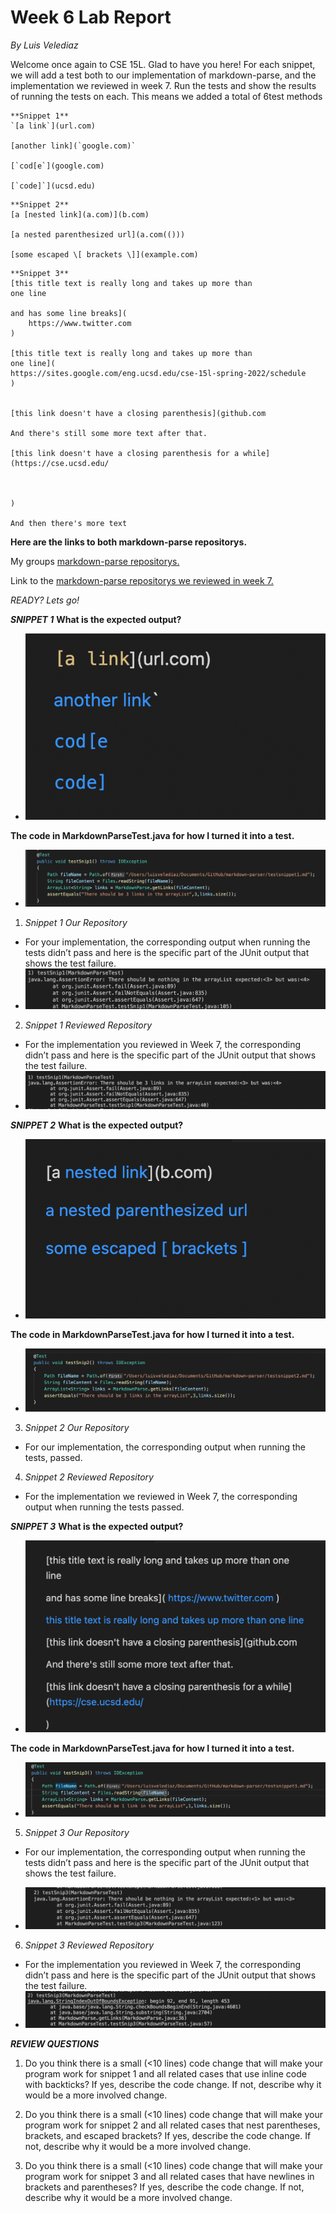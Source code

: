 # Week 6 Lab Report
*By Luis Velediaz*

Welcome once again to CSE 15L. Glad to have you here! For each snippet, we will add a test both to our implementation of markdown-parse, and the implementation we reviewed in week 7. Run the tests and show the results of running the tests on each. This means we added a total of 6test methods 


```
**Snippet 1**
`[a link`](url.com)

[another link](`google.com)`

[`cod[e`](google.com)

[`code]`](ucsd.edu)
```
```
**Snippet 2**
[a [nested link](a.com)](b.com)

[a nested parenthesized url](a.com(()))

[some escaped \[ brackets \]](example.com)
```
```
**Snippet 3**
[this title text is really long and takes up more than 
one line

and has some line breaks](
    https://www.twitter.com
)

[this title text is really long and takes up more than 
one line](
https://sites.google.com/eng.ucsd.edu/cse-15l-spring-2022/schedule
)


[this link doesn't have a closing parenthesis](github.com

And there's still some more text after that.

[this link doesn't have a closing parenthesis for a while](https://cse.ucsd.edu/



)

And then there's more text
```

**Here are the links to both markdown-parse repositorys.**

My groups [markdown-parse repositorys.](https://github.com/bchoUCSD/markdown-parser)

Link to the [markdown-parse repositorys we reviewed in week 7.](https://github.com/KristinEbu/markdown-parser)

*READY? Lets go!*


***SNIPPET 1***
**What is the expected output?** 
-  ![produce1](produce1.png)

**The code in MarkdownParseTest.java for how I turned it into a test.**
- ![test1](test1.png)

1) *Snippet 1 Our Repository*
- For your implementation, the corresponding output when running the tests didn’t pass and here is the specific part of the JUnit output that shows the test failure.
-  ![ourTest1](ourTest1.png)


2) *Snippet 1 Reviewed Repository*
- For the implementation you reviewed in Week 7, the corresponding didn’t pass and here is the specific part of the JUnit output that shows the test failure.
- ![otherTest1](otherTest1.png)


***SNIPPET 2***
**What is the expected output?** 
- ![produce2](produce2.png)

**The code in MarkdownParseTest.java for how I turned it into a test.**
- ![test2](test2.png)

3) *Snippet 2 Our Repository*
- For our implementation, the corresponding output when running the tests, passed.

4) *Snippet 2 Reviewed Repository*
- For the implementation we reviewed in Week 7, the corresponding output when running the tests passed.

***SNIPPET 3***
**What is the expected output?** 
- ![produce3](produce3.png)

**The code in MarkdownParseTest.java for how I turned it into a test.**
- ![test3](test3.png)

5) *Snippet 3 Our Repository*
- For our implementation, the corresponding output when running the tests didn’t pass and here is the specific part of the JUnit output that shows the test failure.

-  ![ourTest3](ourTest3.png)


6) *Snippet 3 Reviewed Repository*
- For the implementation you reviewed in Week 7, the corresponding didn’t pass and here is the specific part of the JUnit output that shows the test failure.
- ![otherTest3](otherTest3.png)


***REVIEW QUESTIONS***
1) Do you think there is a small (<10 lines) code change that will make your program work for snippet 1 and all related cases that use inline code with backticks? If yes, describe the code change. If not, describe why it would be a more involved change.

2) Do you think there is a small (<10 lines) code change that will make your program work for snippet 2 and all related cases that nest parentheses, brackets, and escaped brackets? If yes, describe the code change. If not, describe why it would be a more involved change.

3) Do you think there is a small (<10 lines) code change that will make your program work for snippet 3 and all related cases that have newlines in brackets and parentheses? If yes, describe the code change. If not, describe why it would be a more involved change.
